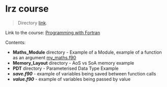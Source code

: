 # lrz course

> Directory [link](../12_lrz_course/).

Link to the course: [Programming with Fortran](https://doku.lrz.de/display/PUBLIC/Programming+with+Fortran)

Contents:

- **Maths_Module** directory - Example of a Module, example of a function as an argument [my_maths.f90](../12_lrz_course/Maths_Module/my_maths.f90)
- **Memory_Layout** directory - AoS vs SoA memory example
- **PDT** directory - Parameterised Data Type Example
- ***save.f90*** - example of variables being saved between function calls
- ***value.f90*** - example of variables being passed by value

